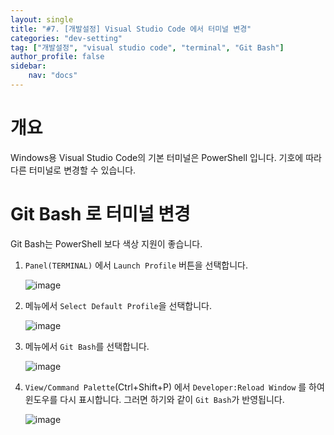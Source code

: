 ```yaml
---
layout: single
title: "#7. [개발설정] Visual Studio Code 에서 터미널 변경"
categories: "dev-setting"
tag: ["개발설정", "visual studio code", "terminal", "Git Bash"]
author_profile: false
sidebar: 
    nav: "docs"
---
```




# 개요
Windows용 Visual Studio Code의 기본 터미널은 PowerShell 입니다. 기호에 따라 다른 터미널로 변경할 수 있습니다.

# Git Bash 로 터미널 변경

Git Bash는 PowerShell 보다 색상 지원이 좋습니다.

1. `Panel(TERMINAL)` 에서 `Launch Profile` 버튼을 선택합니다.

    ![image](https://github.com/tango1202/tango1202.github.io/assets/133472501/1de2d40e-bd1d-4b4f-b527-b8b7e2ac2244)

2. 메뉴에서 `Select Default Profile`을 선택합니다.

    ![image](https://github.com/tango1202/tango1202.github.io/assets/133472501/573704d4-8891-4880-9773-59a60beaa2ff)

3. 메뉴에서 `Git Bash`를 선택합니다. 

    ![image](https://github.com/tango1202/tango1202.github.io/assets/133472501/bf72889a-d129-492e-bd04-507fb438fc82)

4. `View/Command Palette`(Ctrl+Shift+P) 에서 `Developer:Reload Window` 를 하여 윈도우를 다시 표시합니다. 그러면 하기와 같이 `Git Bash`가 반영됩니다.

    ![image](https://github.com/tango1202/tango1202.github.io/assets/133472501/fcaa92b4-716f-4608-b9e1-4aa31f8c0001)
